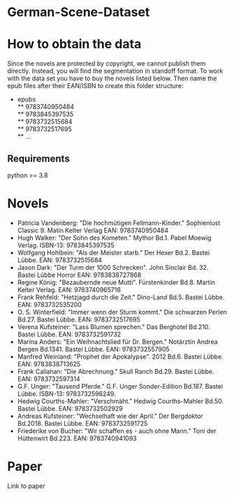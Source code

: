 # German-Scene-Dataset
# How to obtain the data
Since the novels are protected by copyright, we cannot publish them directly. Instead, you will find the segmentation in standoff format. To work with the data set you have to buy the novels listed below. Then name the epub files after their EAN/ISBN to create this folder structure:
* epubs <br>
** 9783740950484 <br>
** 9783845397535 <br>
** 9783732515684 <br>
** 9783732517695 <br>
** ... <br>
## Requirements
python >= 3.8

# Novels
* Patricia Vandenberg: "Die hochmütigen Fellmann-Kinder." Sophienlust Classic 9. Matin Kelter Verlag EAN: 9783740950484 <br>
* Hugh Walker: "Der Sohn des Kometen." Mythor Bd.1. Pabel Moewig Verlag. ISBN-13: 9783845397535 <br>
* Wolfgang Hohlbein: "Als der Meister starb." Der Hexer Bd.2. Bastei Lübbe.  EAN: 9783732515684 <br>
* Jason Dark: "Der Turm der 1000 Schrecken". John Sinclair Bd. 32. Bastei Lübbe Horror EAN: 9783838727868 <br>
* Regine König: "Bezaubernde neue Mutti". Fürstenkinder Bd.8. Martin Kelter Verlag. EAN: 9783740965716 <br>
* Frank Rehfeld: "Hetzjagd durch die Zeit." Dino-Land Bd.5. Bastei Lübbe. EAN: 9783732535200 <br>
* O. S. Winterfield: "Immer wenn der Sturm kommt." Die schwarzen Perlen Bd.27. Bastei Lübbe. EAN: 9783732517695 <br>
* Verena Kufsteiner: "Lass Blumen sprechen." Das Berghotel Bd.210. Bastei Lübbe. EAN: 9783732591732 <br>
* Marina Anders: "Ein Weihnachtslied für Dr. Bergen." Notärztin Andrea Bergen Bd.1341. Bastei Lübbe. EAN: 9783732557905 <br>
* Manfred Weinland: "Prophet der Apokalypse". 2012 Bd.6. Bastei Lübbe. EAN: 9783838713625 <br>
* Frank Callahan: "Die Abrechnung." Skull Ranch Bd.29. Bastei Lübbe. EAN: 9783732597314 <br>
* G.F. Unger: "Tausend Pferde." G.F. Unger Sonder-Edition Bd.187. Bastei Lübbe. ISBN-13: 9783732596249. <br>
* Hedwig Courths-Mahler: "Verschmäht." Hedwig Courths-Mahler Bd.50. Bastei Lübbe. EAN: 9783732502929 <br>
* Andreas Kufsteiner: "Wechselhaft wie der April." Der Bergdoktor Bd.2018. Bastei Lübbe. EAN: 9783732591725  <br>
* Friederike von Bucher: "Wir schaffen es - auch ohne Mann." Toni der Hüttenwirt Bd.223. EAN: 9783740941093  <br>

# Paper
Link to paper
